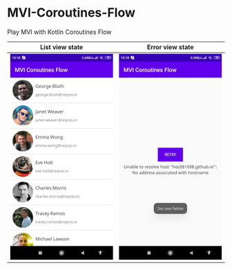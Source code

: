 # MVI-Coroutines-Flow
Play MVI with Kotlin Coroutines Flow

| List view state | Error view state |
| ------------- | ------------- |
| <img src="Screenshot_2019-12-06-15-18-08-362_com.hoc.flowmvi.jpg" width="480" /> | <img src="Screenshot_2019-12-06-15-18-32-693_com.hoc.flowmvi.jpg" width="480"> |


